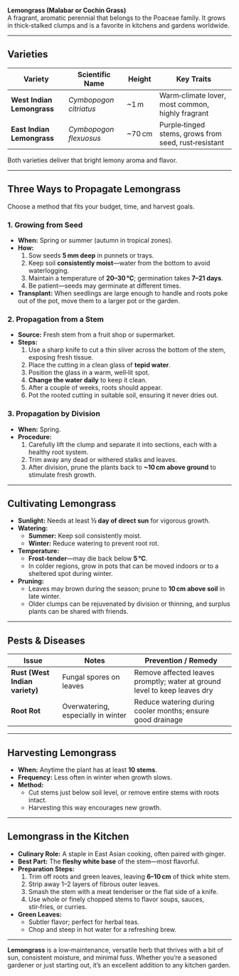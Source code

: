 **Lemongrass (Malabar or Cochin Grass)**  
A fragrant, aromatic perennial that belongs to the Poaceae family. It grows in thick‑stalked clumps and is a favorite in kitchens and gardens worldwide.

---

## Varieties

| Variety | Scientific Name | Height | Key Traits |
|---------|-----------------|--------|------------|
| **West Indian Lemongrass** | *Cymbopogon citriatus* | ~1 m | Warm‑climate lover, most common, highly fragrant |
| **East Indian Lemongrass** | *Cymbopogon flexuosus* | ~70 cm | Purple‑tinged stems, grows from seed, rust‑resistant |

Both varieties deliver that bright lemony aroma and flavor.

---

## Three Ways to Propagate Lemongrass

Choose a method that fits your budget, time, and harvest goals.

### 1. Growing from Seed  
- **When:** Spring or summer (autumn in tropical zones).  
- **How:**  
  1. Sow seeds **5 mm deep** in punnets or trays.  
  2. Keep soil **consistently moist**—water from the bottom to avoid waterlogging.  
  3. Maintain a temperature of **20–30 °C**; germination takes **7–21 days**.  
  4. Be patient—seeds may germinate at different times.  
- **Transplant:** When seedlings are large enough to handle and roots poke out of the pot, move them to a larger pot or the garden.

### 2. Propagation from a Stem  
- **Source:** Fresh stem from a fruit shop or supermarket.  
- **Steps:**  
  1. Use a sharp knife to cut a thin sliver across the bottom of the stem, exposing fresh tissue.  
  2. Place the cutting in a clean glass of **tepid water**.  
  3. Position the glass in a warm, well‑lit spot.  
  4. **Change the water daily** to keep it clean.  
  5. After a couple of weeks, roots should appear.  
  6. Pot the rooted cutting in suitable soil, ensuring it never dries out.

### 3. Propagation by Division  
- **When:** Spring.  
- **Procedure:**  
  1. Carefully lift the clump and separate it into sections, each with a healthy root system.  
  2. Trim away any dead or withered stalks and leaves.  
  3. After division, prune the plants back to **~10 cm above ground** to stimulate fresh growth.

---

## Cultivating Lemongrass

- **Sunlight:** Needs at least **½ day of direct sun** for vigorous growth.  
- **Watering:**  
  - **Summer:** Keep soil consistently moist.  
  - **Winter:** Reduce watering to prevent root rot.  
- **Temperature:**  
  - **Frost‑tender**—may die back below **5 °C**.  
  - In colder regions, grow in pots that can be moved indoors or to a sheltered spot during winter.  
- **Pruning:**  
  - Leaves may brown during the season; prune to **10 cm above soil** in late winter.  
  - Older clumps can be rejuvenated by division or thinning, and surplus plants can be shared with friends.

---

## Pests & Diseases

| Issue | Notes | Prevention / Remedy |
|-------|-------|---------------------|
| **Rust (West Indian variety)** | Fungal spores on leaves | Remove affected leaves promptly; water at ground level to keep leaves dry |
| **Root Rot** | Overwatering, especially in winter | Reduce watering during cooler months; ensure good drainage |

---

## Harvesting Lemongrass

- **When:** Anytime the plant has at least **10 stems**.  
- **Frequency:** Less often in winter when growth slows.  
- **Method:**  
  - Cut stems just below soil level, or remove entire stems with roots intact.  
  - Harvesting this way encourages new growth.

---

## Lemongrass in the Kitchen

- **Culinary Role:** A staple in East Asian cooking, often paired with ginger.  
- **Best Part:** The **fleshy white base** of the stem—most flavorful.  
- **Preparation Steps:**  
  1. Trim off roots and green leaves, leaving **6–10 cm** of thick white stem.  
  2. Strip away 1–2 layers of fibrous outer leaves.  
  3. Smash the stem with a meat tenderiser or the flat side of a knife.  
  4. Use whole or finely chopped stems to flavor soups, sauces, stir‑fries, or curries.  
- **Green Leaves:**  
  - Subtler flavor; perfect for herbal teas.  
  - Chop and steep in hot water for a refreshing brew.

---

**Lemongrass** is a low‑maintenance, versatile herb that thrives with a bit of sun, consistent moisture, and minimal fuss. Whether you’re a seasoned gardener or just starting out, it’s an excellent addition to any kitchen garden.